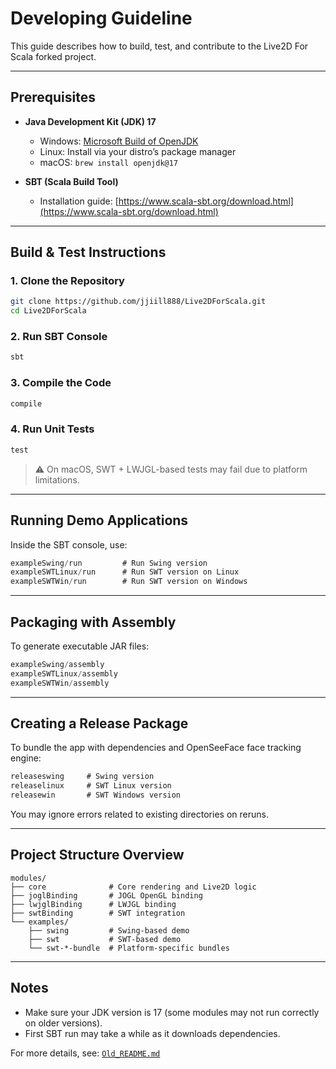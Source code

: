 #  Developing Guideline

This guide describes how to build, test, and contribute to the Live2D For Scala forked project.

---

##  Prerequisites

- **Java Development Kit (JDK) 17**
  - Windows: [Microsoft Build of OpenJDK](https://learn.microsoft.com/en-us/java/openjdk/download)
  - Linux: Install via your distro’s package manager
  - macOS: `brew install openjdk@17`

- **SBT (Scala Build Tool)**
  - Installation guide: [https://www.scala-sbt.org/download.html](https://www.scala-sbt.org/download.html)

---

##  Build & Test Instructions

### 1. Clone the Repository

```bash
git clone https://github.com/jjiill888/Live2DForScala.git
cd Live2DForScala
```

### 2. Run SBT Console

```bash
sbt
```

### 3. Compile the Code

```sbt
compile
```

### 4. Run Unit Tests

```sbt
test
```

> ⚠ On macOS, SWT + LWJGL-based tests may fail due to platform limitations.

---

##  Running Demo Applications

Inside the SBT console, use:

```sbt
exampleSwing/run         # Run Swing version
exampleSWTLinux/run      # Run SWT version on Linux
exampleSWTWin/run        # Run SWT version on Windows
```

---

##  Packaging with Assembly

To generate executable JAR files:

```sbt
exampleSwing/assembly
exampleSWTLinux/assembly
exampleSWTWin/assembly
```

---

##  Creating a Release Package

To bundle the app with dependencies and OpenSeeFace face tracking engine:

```sbt
releaseswing     # Swing version
releaselinux     # SWT Linux version
releasewin       # SWT Windows version
```

You may ignore errors related to existing directories on reruns.

---

##  Project Structure Overview

```
modules/
├── core              # Core rendering and Live2D logic
├── joglBinding       # JOGL OpenGL binding
├── lwjglBinding      # LWJGL binding
├── swtBinding        # SWT integration
└── examples/
    ├── swing         # Swing-based demo
    ├── swt           # SWT-based demo
    └── swt-*-bundle  # Platform-specific bundles
```

---

##  Notes

- Make sure your JDK version is 17 (some modules may not run correctly on older versions).
- First SBT run may take a while as it downloads dependencies.

For more details, see: [`Old_README.md`](./Old_README.md)